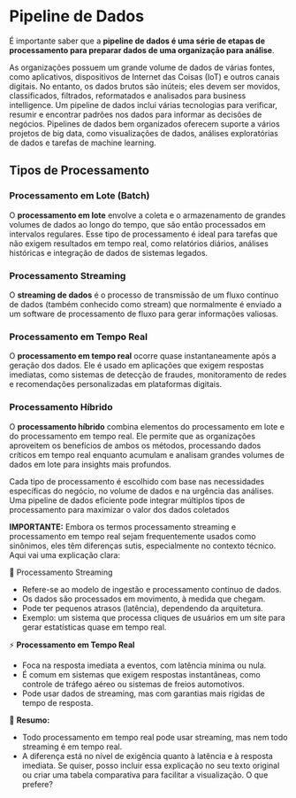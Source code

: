 # Pipeline de Dados

É importante saber que a **pipeline de dados é uma série de etapas de processamento para preparar dados de uma organização para análise**.

As organizações possuem um grande volume de dados de várias fontes, como aplicativos, dispositivos de Internet das Coisas (IoT) e outros canais digitais. No entanto, os dados brutos são inúteis; eles devem ser movidos, classificados, filtrados, reformatados e analisados para business intelligence. Um pipeline de dados inclui várias tecnologias para verificar, resumir e encontrar padrões nos dados para informar as decisões de negócios. Pipelines de dados bem organizados oferecem suporte a vários projetos de big data, como visualizações de dados, análises exploratórias de dados e tarefas de machine learning.

## Tipos de Processamento

### Processamento em Lote (Batch)

O **processamento em lote** envolve a coleta e o armazenamento de grandes volumes de dados ao longo do tempo, que são então processados em intervalos regulares. Esse tipo de processamento é ideal para tarefas que não exigem resultados em tempo real, como relatórios diários, análises históricas e integração de dados de sistemas legados.

### Processamento Streaming

O **streaming de dados** é o processo de transmissão de um fluxo contínuo de dados (também conhecido como stream) que normalmente é enviado a um software de processamento de fluxo para gerar informações valiosas.

### Processamento em Tempo Real

O **processamento em tempo real** ocorre quase instantaneamente após a geração dos dados. Ele é usado em aplicações que exigem respostas imediatas, como sistemas de detecção de fraudes, monitoramento de redes e recomendações personalizadas em plataformas digitais.

### Processamento Híbrido

O **processamento híbrido** combina elementos do processamento em lote e do processamento em tempo real. Ele permite que as organizações aproveitem os benefícios de ambos os métodos, processando dados críticos em tempo real enquanto acumulam e analisam grandes volumes de dados em lote para insights mais profundos.

Cada tipo de processamento é escolhido com base nas necessidades específicas do negócio, no volume de dados e na urgência das análises. Uma pipeline de dados eficiente pode integrar múltiplos tipos de processamento para maximizar o valor dos dados coletados

**IMPORTANTE:** Embora os termos processamento streaming e processamento em tempo real sejam frequentemente usados como sinônimos, eles têm diferenças sutis, especialmente no contexto técnico. Aqui vai uma explicação clara:

🔄 Processamento Streaming

- Refere-se ao modelo de ingestão e processamento contínuo de dados.
- Os dados são processados em movimento, à medida que chegam.
- Pode ter pequenos atrasos (latência), dependendo da arquitetura.
- Exemplo: um sistema que processa cliques de usuários em um site para gerar estatísticas quase em tempo real.

⚡ **Processamento em Tempo Real**

- Foca na resposta imediata a eventos, com latência mínima ou nula.
- É comum em sistemas que exigem respostas instantâneas, como controle de tráfego aéreo ou sistemas de freios automotivos.
- Pode usar dados de streaming, mas com garantias mais rígidas de tempo de resposta.

🧠 **Resumo:**

- Todo processamento em tempo real pode usar streaming, mas nem todo streaming é em tempo real.
- A diferença está no nível de exigência quanto à latência e à resposta imediata.
Se quiser, posso incluir essa explicação no seu texto original ou criar uma tabela comparativa para facilitar a visualização. O que prefere?